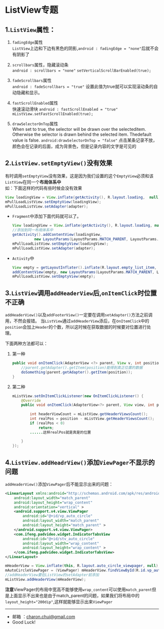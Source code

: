 ListView专题
===

1.`ListView`属性：
---

1. `fadingEdge`属性            
	`ListView`上边和下边有黑色的阴影,`android : fadingEdge = "none"`后就不会有阴影了
	
2. `scrollbars`属性，隐藏滚动条        
	`android : scrollbars = "none"`
	`setVerticalScrollBarEnabled(true);`
	
3. `fadeScrollbars`属性           
	`android : fadeScrollbars = "true"`
	设置此值为true就可以实现滚动条的自动隐藏和显示。
	
4. `fastScrollEnabled`属性           
	快速滚动滑块 
	`android : fastScrollEnabled = "true"` 
	`mListView.setFastScrollEnabled(true);`
	
5. `drawSelectorOnTop`属性    
	When set to true, the selector will be drawn over the selecteditem. Otherwise the selector is drawn behind the selected item. Thedefault value is false.
	`android:drawSelectorOnTop = "false"` 点击某条记录不放，颜色会在记录的后面，成为背景色，但是记录内容的文字是可见的

2.`ListView.setEmptyView()`没有效果
---

有时调用`setEmptyView`没有效果，这是因为我们设置的这个`EmptyView`必须和该`ListView`在同一个**布局体系中**    
如：下面这样的代码有些时候会没有效果
```java
View loadingView = View.inflate(getActivity(), R.layout.loading,  null); 
mPullLoadListView.setEmptyView(loadingView);          
mPullLoadListView.setAdapter(adapter);
```

- `Fragment`中添加下面代码就可以了。         
	```java
	View loadingView = View.inflate(getActivity(), R.layout.loading, null);
	//添加到同一布局体系中
	getActivity().addContentView(loadingView,
			  new LayoutParams(LayoutParams.MATCH_PARENT, LayoutParams.MATCH_PARENT ));
	mPullLoadListView.setEmptyView(loadingView);
	mPullLoadListView.setAdapter(adapter);
	```

- `Activity`中
	```java
	View empty = getLayoutInflater().inflate(R.layout.empty_list_item, null, false);
	addContentView(empty, new LayoutParams(LayoutParams.MATCH_PARENT, LayoutParams.MATCH_PARENT));
	mPullLoadListView.setEmptyView(empty);
	```
 
3.`ListView`调用`addHeaderView`后,`onItemClick`时位置不正确
---

`addHeaderView()`以及`addFooterView()`一定要在调用`setAdapter()`方法之前调用，不然会报错。
当`ListView`通过`addHeaderView`添后，在o`nItemClick`中的`position`会加上`Header`的个数，所以这时候在获取数据的时候要对位置进行处理。

下面两种方法都可以：    

1. 第一种
	```java
	public void onItemClick(AdapterView <?> parent, View v, int position, long id) {
		//parent.getAdapter().getItem(position)能得到真正位置的数据
		doSomething(parent.getAdapter().getItem(position));
	}
	```

2. 第二种
	```java
	mListView.setOnItemClickListener(new OnItemClickListener() {
		@Override
		public void onItemClick(AdapterView<?> parent, View view, int position, long id) {
			
			int headerViewCount = mListView.getHeaderViewsCount();
			int realPos = position - mListView.getHeaderViewsCount();
			if (realPos < 0)
				return;
			......这样realPos就是真是的位置
			
		}
	});
	```

4.`ListView.addHeadrView()`添加`ViewPager`不显示的问题
---

`addHeaderView()`添加`ViewPager`后不能显示出来的问题：
```xml
<LinearLayout xmlns:android="http://schemas.android.com/apk/res/android"
    android:layout_width="match_parent"
    android:layout_height="wrap_content"
    android:orientation="vertical" >
    <android.support.v4.view.ViewPager
        android:id="@+id/vp_auto_circle"
        android:layout_width="match_parent"
        android:layout_height="match_parent" >
    </android.support.v4.view.ViewPager>
    <com.ifeng.padvideo.widget.IndicatorTabsView
        android:id="@+id/stv_auto_circle"
        android:layout_width="wrap_content"
        android:layout_height="wrap_content" >
    </com.ifeng.padvideo.widget.IndicatorTabsView>
</LinearLayout>
```
```java
mHeaderView = View.inflate(this, R.layout.auto_circle_viewpager, null);
mAutoCircleViewPager = (ViewPager) mHeaderView.findViewById(R.id.vp_auto_circle);
//addHeaderView要在ListView的setAdapter前添加            
mListView.addHeaderView(mHeaderView);
```
**注意**ViewPager的布局中宽高不能够使用`wrap_content`可以使用`match_parent`但是上面显示不出来也是由于match_parent的问题，如果我们将布局中的`layout_height="200dip"`,这样就能够显示出来`ViewPager`
 
---

- 邮箱 ：charon.chui@gmail.com  
- Good Luck! 
